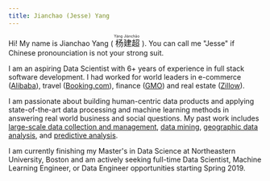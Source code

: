 ```yaml
---
title: Jianchao (Jesse) Yang
---
```


<style>
section.header .name { font-size: 18pt; }
ruby { font-size: 115% }
rt { font-size: 45% }
</style>


Hi! My name is Jianchao Yang (<ruby>
杨 <rt>Yáng</rt><rp></rp>建超<rp></rp><rt>Jiànchāo</rt><rp>）</rp>
</ruby>). You can call me "Jesse" if Chinese 
pronounciation is not your strong suit.

I am an aspiring Data Scientist with 6+ years of experience in full stack
software development. I had worked for world 
leaders in e-commerce ([Alibaba](https://www.alibabagroup.com/en/global/home)),
travel ([Booking.com](https://www.booking.com/)), finance ([GMO](https://www.gmo.com/)) and real estate ([Zillow](https://www.zillow.com/)).

I am passionate about building human-centric data products and applying
state-of-the-art data processing and machine learning methods in answering
real world business and social questions. My past work includes [large-scale data collection and management](https://github.com/ktmud/github-life),
[data mining](https://github.com/ktmud/yelp-and-neighborhoods), [geographic data analysis](https://www.dropbox.com/s/gmiyy0miuwmjtpu/Final_Paper-edited.pdf?dl=0),
and [predictive analysis](https://github.com/ktmud/mass211/blob/master/Mass%20211%20-%20Final%20Report.pdf).

I am currently finishing my Master's in Data Science 
at Northeastern University, Boston and am actively seeking full-time Data Scientist, Machine Learning
Engineer, or Data Engineer opportunities starting Spring 2019.
